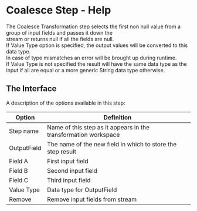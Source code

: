 # Coalesce Step - Help

The Coalesce Transformation step selects the first non null value from a group of input fields and passes it down the <br>
stream or returns null if all the fields are null. <br>
If Value Type option is specified, the output values will be converted to this data type. <br>
In case of type mismatches an error will be brought up during runtime. <br>
If Value Type is not specified the result will have the same data type as the input if all are equal or a more generic String data type otherwise.

## The Interface

A description of the options available in this step:

| Option                                 | Definition                                                         |
|----------------------------------------|--------------------------------------------------------------------|
| Step name                              | Name of this step as it appears in the transformation workspace    |
| OutputField                            | The name of the new field in which to store the step result        |
| Field A                                | First input field                                                  |
| Field B                                | Second input field                                                 |
| Field C                                | Third input field                                                  |
| Value Type                             | Data type for OutputField                                          |
| Remove                                 | Remove input fields from stream                                    |